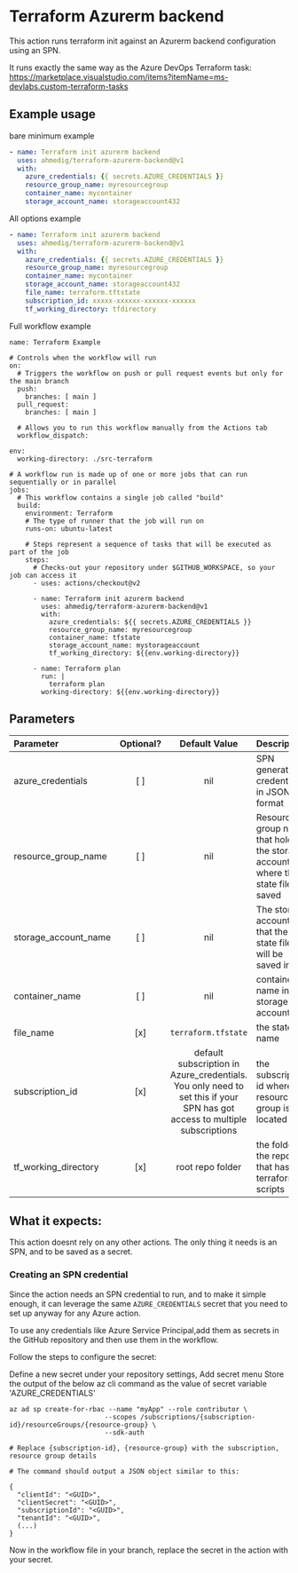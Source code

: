 # Terraform Azurerm backend

This action runs terraform init against an Azurerm backend configuration using an SPN.

It runs exactly the same way as the Azure DevOps Terraform task:
https://marketplace.visualstudio.com/items?itemName=ms-devlabs.custom-terraform-tasks

## Example usage

bare minimum example
```yml
- name: Terraform init azurerm backend
  uses: ahmedig/terraform-azurerm-backend@v1
  with:
    azure_credentials: {{ secrets.AZURE_CREDENTIALS }}
    resource_group_name: myresourcegroup
    container_name: mycontainer
    storage_account_name: storageaccount432
```
All options example
```yml
- name: Terraform init azurerm backend
  uses: ahmedig/terraform-azurerm-backend@v1
  with:
    azure_credentials: {{ secrets.AZURE_CREDENTIALS }}
    resource_group_name: myresourcegroup
    container_name: mycontainer
    storage_account_name: storageaccount432
    file_name: terraform.tftstate
    subscription_id: xxxxx-xxxxxx-xxxxxx-xxxxxx
    tf_working_directory: tfdirectory
```
Full workflow example
```
name: Terraform Example

# Controls when the workflow will run
on:
  # Triggers the workflow on push or pull request events but only for the main branch
  push:
    branches: [ main ]
  pull_request:
    branches: [ main ]

  # Allows you to run this workflow manually from the Actions tab
  workflow_dispatch:

env:
  working-directory: ./src-terraform

# A workflow run is made up of one or more jobs that can run sequentially or in parallel
jobs:
  # This workflow contains a single job called "build"
  build:
    environment: Terraform
    # The type of runner that the job will run on
    runs-on: ubuntu-latest

    # Steps represent a sequence of tasks that will be executed as part of the job
    steps:
      # Checks-out your repository under $GITHUB_WORKSPACE, so your job can access it
      - uses: actions/checkout@v2

      - name: Terraform init azurerm backend
        uses: ahmedig/terraform-azurerm-backend@v1
        with:
          azure_credentials: ${{ secrets.AZURE_CREDENTIALS }}
          resource_group_name: myresourcegroup
          container_name: tfstate
          storage_account_name: mystorageaccount
          tf_working_directory: ${{env.working-directory}}
          
      - name: Terraform plan
        run: |
          terraform plan
        working-directory: ${{env.working-directory}}
```


## Parameters
| Parameter | Optional? | Default Value | Description |
| :--- | :---: | :---: | :--- |
| azure_credentials | [ ] | nil | SPN generated credentials in JSON format |
| resource_group_name | [ ] | nil | Resource group name that holds the storage account where the state file is saved |
| storage_account_name | [ ] | nil | The storage account that the state file will be saved in |
| container_name | [ ] | nil | container name in the storage account |
| file_name | [x] | `terraform.tfstate` | the state file name |
| subscription_id | [x] | default subscription in Azure_credentials. You only need to set this if your SPN has got access to multiple subscriptions | the subscription id where the resource group is located |
| tf_working_directory | [x] | root repo folder | the folder in the repo that has the terraform scripts |


## What it expects:
This action doesnt rely on any other actions.
The only thing it needs is an SPN, and to be saved as a secret.

### Creating an SPN credential
Since the action needs an SPN credential to run, and to make it simple enough, it can leverage the same `AZURE_CREDENTIALS` secret that you need to set up anyway for any Azure action.

To use any credentials like Azure Service Principal,add them as secrets in the GitHub repository and then use them in the workflow.

Follow the steps to configure the secret:

Define a new secret under your repository settings, Add secret menu
Store the output of the below az cli command as the value of secret variable 'AZURE_CREDENTIALS'

```
az ad sp create-for-rbac --name "myApp" --role contributor \
                        --scopes /subscriptions/{subscription-id}/resourceGroups/{resource-group} \
                        --sdk-auth
                        
# Replace {subscription-id}, {resource-group} with the subscription, resource group details

# The command should output a JSON object similar to this:

{
  "clientId": "<GUID>",
  "clientSecret": "<GUID>",
  "subscriptionId": "<GUID>",
  "tenantId": "<GUID>",
  (...)
}
```
  
Now in the workflow file in your branch, replace the secret in the action with your secret.

